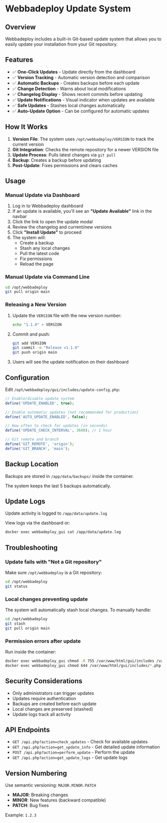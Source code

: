 # Webbadeploy Update System

## Overview

Webbadeploy includes a built-in Git-based update system that allows you to easily update your installation from your Git repository.

## Features

- ✅ **One-Click Updates** - Update directly from the dashboard
- ✅ **Version Tracking** - Automatic version detection and comparison
- ✅ **Automatic Backups** - Creates backups before each update
- ✅ **Change Detection** - Warns about local modifications
- ✅ **Changelog Display** - Shows recent commits before updating
- ✅ **Update Notifications** - Visual indicator when updates are available
- ✅ **Safe Updates** - Stashes local changes automatically
- ✅ **Auto-Update Option** - Can be configured for automatic updates

## How It Works

1. **Version File**: The system uses `/opt/webbadeploy/VERSION` to track the current version
2. **Git Integration**: Checks the remote repository for a newer VERSION file
3. **Update Process**: Pulls latest changes via `git pull`
4. **Backup**: Creates a backup before updating
5. **Post-Update**: Fixes permissions and clears caches

## Usage

### Manual Update via Dashboard

1. Log in to Webbadeploy dashboard
2. If an update is available, you'll see an **"Update Available"** link in the navbar
3. Click the link to open the update modal
4. Review the changelog and current/new versions
5. Click **"Install Update"** to proceed
6. The system will:
   - Create a backup
   - Stash any local changes
   - Pull the latest code
   - Fix permissions
   - Reload the page

### Manual Update via Command Line

```bash
cd /opt/webbadeploy
git pull origin main
```

### Releasing a New Version

1. Update the `VERSION` file with the new version number:
   ```bash
   echo "1.1.0" > VERSION
   ```

2. Commit and push:
   ```bash
   git add VERSION
   git commit -m "Release v1.1.0"
   git push origin main
   ```

3. Users will see the update notification on their dashboard

## Configuration

Edit `/opt/webbadeploy/gui/includes/update-config.php`:

```php
// Enable/disable update system
define('UPDATE_ENABLED', true);

// Enable automatic updates (not recommended for production)
define('AUTO_UPDATE_ENABLED', false);

// How often to check for updates (in seconds)
define('UPDATE_CHECK_INTERVAL', 3600); // 1 hour

// Git remote and branch
define('GIT_REMOTE', 'origin');
define('GIT_BRANCH', 'main');
```

## Backup Location

Backups are stored in `/app/data/backups/` inside the container.

The system keeps the last 5 backups automatically.

## Update Logs

Update activity is logged to `/app/data/update.log`

View logs via the dashboard or:
```bash
docker exec webbadeploy_gui cat /app/data/update.log
```

## Troubleshooting

### Update fails with "Not a Git repository"

Make sure `/opt/webbadeploy` is a Git repository:
```bash
cd /opt/webbadeploy
git status
```

### Local changes preventing update

The system will automatically stash local changes. To manually handle:
```bash
cd /opt/webbadeploy
git stash
git pull origin main
```

### Permission errors after update

Run inside the container:
```bash
docker exec webbadeploy_gui chmod -R 755 /var/www/html/gui/includes /var/www/html/gui/js /var/www/html/gui/css
docker exec webbadeploy_gui chmod 644 /var/www/html/gui/includes/*.php /var/www/html/gui/*.php
```

## Security Considerations

- Only administrators can trigger updates
- Updates require authentication
- Backups are created before each update
- Local changes are preserved (stashed)
- Update logs track all activity

## API Endpoints

- `GET /api.php?action=check_updates` - Check for available updates
- `GET /api.php?action=get_update_info` - Get detailed update information
- `POST /api.php?action=perform_update` - Perform the update
- `GET /api.php?action=get_update_logs` - Get update logs

## Version Numbering

Use semantic versioning: `MAJOR.MINOR.PATCH`

- **MAJOR**: Breaking changes
- **MINOR**: New features (backward compatible)
- **PATCH**: Bug fixes

Example: `1.2.3`
